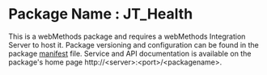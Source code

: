 # Package Name : JT_Health
This is a webMethods package and requires a webMethods Integration Server to host it. Package versioning and configuration can be found in the package [manifest](./JT_Health/manifest.v3) file. Service and API documentation is available on the package's home page http://&lt;server&gt;:&lt;port&gt;/&lt;packagename>.